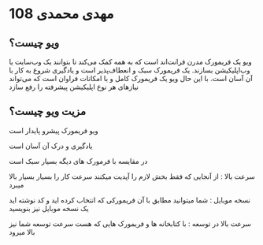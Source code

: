 # مهدی محمدی 108

## ویو چیست؟

ویو یک فریمورک مدرن فرانت‌اند است که به همه کمک می‌کند تا بتوانند یک وب‌سایت یا وب‌اپلیکیشن بسازند. یک فریمورک سبک و انعطاف‌پذیر است و یادگیری شروع به کار با آن آسان است. با این حال ویو یک فریمورک کامل و با امکانات فراوان است که می‌تواند نیازهای هر نوع اپلیکیشن پیشرفته را رفع سازد 

## مزیت ویو چیست؟

ویو فریمورک پیشرو پایدار است 

یادگیری و درک آن آسان است

در مقایسه با فرمورک های دیگه بسیار سبک است

سرعت بالا : از آنجایی که فقط بخش لازم را آپدیت میکنند سرعت کار را بسیار بسیار بالا میبرد

نسخه موبایل : شما میتوانید مطابق با آن فریمورکی که انتخاب کرده اید و کد نوشته اید یک نسخه موبایل نیز بنویسید

سرعت بالا در توسعه : با کتابخانه ها و فریمورک هایی که هست سرعت توسعه شما نیز بالا میرود

